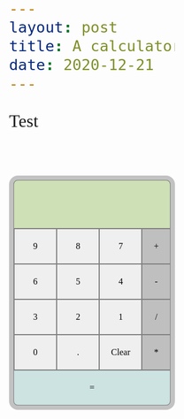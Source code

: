```yaml
---
layout: post
title: A calculator
date: 2020-12-21
---
```


Test


<link rel="preconnect" href="https://fonts.gstatic.com">
<link href="https://fonts.googleapis.com/css2?family=Kanit&display=swap" rel="stylesheet">


<div>
  <div class="grid-container">
    <div class="header">
      <p id="display"></p>
    </div>
    <div class = "numbers">
      <input type="button"
             id = "9"
             onclick = "displayInput(9)"
             value="9" />
      <input type="button"
             id = "8"
             onclick = "displayInput(8)"
             value="8" />
      <input type="button" 
             id = "7"
             onclick = "displayInput(7)"
             value="7" />
      <input type="button" 
             id = "6"
             onclick = "displayInput(6)"
             value="6" />
      <input type="button" 
             id = "5"
             onclick = "displayInput(5)"
             value="5" />
      <input type="button" 
             id = "4"
             onclick = "displayInput(4)"
             value="4" />
      <input type="button"
             id = "3"
             onclick = "displayInput(3)"
             value="3" />
      <input type="button" 
             id = "2"
             onclick = "displayInput(2)"
             value="2" />
      <input type="button"
             id = "1"
             onclick = "displayInput(1)"
             value="1" />
      <input type="button" 
             id = "0"
             onclick = "displayInput(0)"
             value="0" />
      <input type="button" 
             id = "decimal"
             onclick = "displayInput('.')"
             value="." />
      <input type="button"
             id ="clear"
             onclick = "clearInput()"
             value="Clear" />
    </div>
    <div class = "symbols">
       <input type="button" 
              id="plus"
             onclick = "displayInput('+')"
             value="+" />
       <input type="button" 
              id = "minus"
              onclick = "displayInput('-')"
             value="-" />
       <input type="button" 
              id = "divide"
              onclick = "displayInput('/')"
             value="/" />
       <input type="button" 
               id = "multiply"
              onclick = "displayInput('*')"
             value="*" />
    </div>
    <div class = "equals">
      <input type="button"
             id="equals"
             onclick = "calculate()"
             value="=" />
    </div>
  </div>
</div>

<script>
let inputString = [];
const symbols = ["+", "-", "/", "*"];

function displayInput(input) {
  console.log(`displayInput(${input})`);
	const lastChar = inputString[inputString.length - 1];
	//special conditions when input is "+", "-", "/" or "*"
	if (symbols.includes(input)) {
		if (inputString.length === 0) {
			console.log("enter a number");
		} else if (symbols.includes(lastChar) || lastChar === ".") {
			inputString = inputString.substring(0, inputString.length - 1) + input;
		} else inputString += input;
	}
	//special conditions when input is "."
	else if (input === ".") {
		if (inputString.length === 0 || symbols.includes(lastChar)) {
			inputString = inputString + "0.";
		} else if (lastChar === ".") {
			inputString = inputString.substring(0, inputString.length - 1) + input;
		} else inputString += input;
	}
	//conditions for all other inputs
	else {
		inputString += input;
	}
  console.log("Changing display in displayInput: ", inputString);
	document.getElementById("display").innerHTML = inputString;
}

function clearInput() {
	inputString = [];
  console.log("changing in clearInput");
	document.getElementById("display").innerHTML = inputString;
}

function calculate() {
	//generate separate arrays of numbers and symbols using regular expressions
	let numArr = inputString.split(/\+|\-|\*|\//g);
	let symbolArr = inputString.replace(/[0-9]|\./g, "").split("");
	let result = parseFloat(numArr[0]);
	console.log(numArr);
	console.log(symbolArr);
	if (symbols.includes(inputString[inputString.length - 1])) {
		return;
	} else {
		for (let n = 1; n < numArr.length; n++) {
			if (symbolArr[n - 1] === "*") {
				result *= parseFloat(numArr[n]);
			} else if (symbolArr[n - 1] === "/") {
				result /= parseFloat(numArr[n]);
			} else if (symbolArr[n - 1] === "+") {
				result += parseFloat(numArr[n]);
			} else {
				result -= parseFloat(numArr[n]);
			}
		}
	}
	result = result;
	console.log(result);
  console.log("changing in calculate");
	document.getElementById("display").innerHTML = result;
	inputString = [];
}
//adding numpad input functionality
function keyInput(event) {
  console.log("keyInput", event);
	if (event.keyCode > 95 && event.keyCode < 106) {
    console.log("displayInput 1");
		displayInput(parseInt(event.keyCode) - 96);
	} else if (event.keyCode === 106) {
    console.log("displayInput 2");
		displayInput("*");
	} else if (event.keyCode === 107) {
    console.log("displayInput 3");
		displayInput("+");
	} else if (event.keyCode === 109) {
    console.log("displayInput 4");
		displayInput("-");
	} else if (event.keyCode === 110) {
    console.log("displayInput 5");
		displayInput(".");
	} else if (event.keyCode === 111) {
    console.log("displayInput 6");
		displayInput("/");
	} else if (event.keyCode === 13) {
		calculate();
    event.preventDefault();  // Don't press the button again!!
	} else if (event.keyCode === 8) {
		clearInput();
	} else {
		return;
	}
}
window.addEventListener("keydown", keyInput);
</script>

<style>
html {
	box-sizing: border-box;
}
*, *:before, *:after {
	box-sizing: inherit;
}
body {
	max-width: 25rem;
	min-width: 15rem;
	font-family: "Kanit", "sans-serif";
	font-size: 2rem;
	margin: auto;
}
p {
	overflow-wrap: break-word;
	width: 100%;
	margin: 0;
}
.grid-container {
	width: 100%;
	display: grid;
	grid-template-columns: repeat (4, 1fr);
	grid-template-rows: repeat (3, 1fr);
	border: 0.5rem solid #c2c2c2;
	border-radius: 1rem;
	background-color: gray;
	margin-top: 5rem;
}
.header {
	width: 100%;
	min-height: 5.5rem;
	overflow: hidden;
	grid-area: 1/1/1/5;
	background-color: #cde0b6;
	border: 0.1rem solid gray;
	border-bottom: 0.05rem solid gray;
	border-radius: 0.5rem 0.5rem 0 0;
	padding: 1rem;
}
.numbers {
	display: grid;
	grid-template-columns: 1fr 1fr 1fr;
	grid-area: 2/1/3/4;
	border-left: 0.05rem solid gray;
}
.symbols {
	display: grid;
	grid-area: 2/4/3/5;
}
.symbols>input[type=button] {
	background-color: #bfbfbf;
	border-right: 0.1rem solid gray;
}
.equals {
	grid-area: 5/1/5/5;
}
.equals>input[type=button] {
	width: 100%;
	background-color: #cce3e1;
	border-radius: 0 0 0.5rem 0.5rem;
	border: 0.1rem solid gray;
	border-top: 0.05rem solid gray;
}
input[type=button] {
	border: 0.05rem solid gray;
	height: 4rem;
	font-size: 1rem;
	font-family: "Kanit"
}
input[type=button]:hover {
	background-color: gray;
	color: white;
}
input[type=button]:active {
	transform: translateY(0.2rem);
}
input[type=button]:focus {
	outline: none;
	box-shadow: none;
}
</style>

